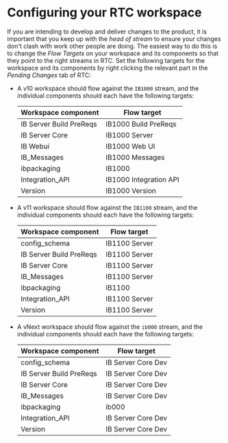 # Configuring your RTC workspace

If you are intending to develop and deliver changes to the product, it is important that you keep up with the _head of stream_ to ensure your changes don't clash with work other people are doing. The easiest way to do this is to change the _Flow Targets_ on your workspace and its components so that they point to the right streams in RTC. Set the following targets for the workspace and its components by right clicking the relevant part in the _Pending Changes_ tab of RTC:

* A v10 workspace should flow against the `IB1000` stream, and the individual components should each have the following targets:

   Workspace component | Flow target
   ---|---
   IB Server Build PreReqs | IB1000 Build PreReqs
   IB Server Core | IB1000 Server
   IB Webui | IB1000 Web UI
   IB_Messages | IB1000 Messages
   ibpackaging | IB1000
   Integration_API | IB1000 Integration API
   Version | IB1000 Version

* A v11 workspace should flow against the `IB1100` stream, and the individual components should each have the following targets:

   Workspace component | Flow target
   ---|---
   config_schema | IB1100 Server
   IB Server Build PreReqs | IB1100 Server
   IB Server Core | IB1100 Server
   IB_Messages | IB1100 Server
   ibpackaging | IB1100
   Integration_API | IB1100 Server
   Version | IB1100 Server

* A vNext workspace should flow against the `ib000` stream, and the individual components should each have the following targets:

    Workspace component | Flow target
   ---|---
   config_schema | IB Server Core Dev
   IB Server Build PreReqs | IB Server Core Dev
   IB Server Core | IB Server Core Dev
   IB_Messages | IB Server Core Dev
   ibpackaging | ib000
   Integration_API | IB Server Core Dev
   Version | IB Server Core Dev